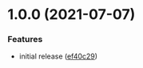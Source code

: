 # 1.0.0 (2021-07-07)


### Features

* initial release ([ef40c29](https://github.com/hundredpoints/vim/commit/ef40c29f702e428c99ab3094009dc523b1598fed))

